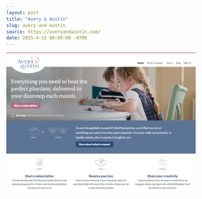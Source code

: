 ```yaml
---
layout: post
title: "Avery & Austin"
slug: avery-and-austin
source: https://averyandaustin.com/
date: 2015-4-15 00:00:00 -0700
---
```


<img src="/screenshots/avery-and-austin.jpg">
